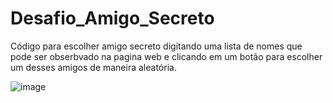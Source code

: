 # Desafio_Amigo_Secreto
Código para escolher amigo secreto digitando uma lista de nomes que pode ser obserbvado na pagina web e clicando em um botão para escolher um desses amigos de maneira aleatória.

![image](https://github.com/user-attachments/assets/4b572216-50ae-406e-9b77-c718079d73ec)
